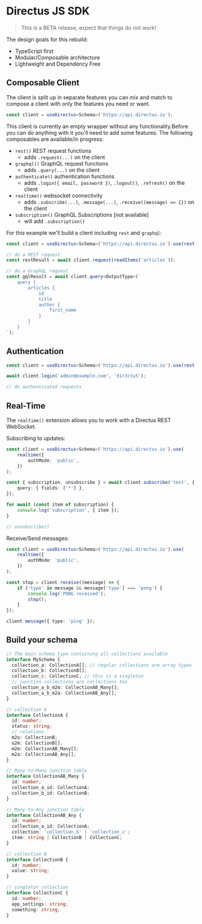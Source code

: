 # Directus JS SDK

> This is a BETA release, expect that things do not work!

The design goals for this rebuild:

- TypeScript first
- Modular/Composable architecture
- Lightweight and Dependency Free

## Composable Client

The client is split up in separate features you can mix and match to compose a client with only the features you need or
want.

```ts
const client = useDirectus<Schema>('https://api.directus.io');
```

This client is currently an empty wrapper without any functionality.Before you can do anything with it you'll need to
add some features. The following composables are available/in progress:

- `rest()` REST request functions
  - adds `.request(...)` on the client
- `graphql()` GraphQL request functions
  - adds `.query(...)` on the client
- `authenticate()` authentication functions
  - adds `.login({ email, password })`, `.logout()`, `.refresh()` on the client
- `realtime()` websocket connectivity
  - adds `.subscribe(...)`, `.message(...)`, `.receive((message) => {})` on the client
- `subscription()` GraphQL Subscriptions [not available]
  - will add `.subscription()`

For this example we'll build a client including `rest` and `graphql`:

```ts
const client = useDirectus<Schema>('https://api.directus.io').use(rest()).use(graphql());

// do a REST request
const restResult = await client.request(readItems('articles'));

// do a GraphQL request
const gqlResult = await client.query<OutputType>(`
    query {
        articles {
            id
            title
            author {
                first_name
            }
        }
    }
`);
```

## Authentication

```ts
const client = useDirectus<Schema>('https://api.directus.io').use(rest()).use(authentication('json'));

await client.login('admin@example.com', 'd1r3ctu5');

// do authenticated requests
```

## Real-Time

The `realtime()` extension allows you to work with a Directus REST WebSocket.

Subscribing to updates:

```ts
const client = useDirectus<Schema>('https://api.directus.io').use(
	realtime({
		authMode: 'public',
	})
);

const { subscription, unsubscribe } = await client.subscribe('test', {
	query: { fields: ['*'] },
});

for await (const item of subscription) {
	console.log('subscription', { item });
}

// unsubscribe()
```

Receive/Send messages:

```ts
const client = useDirectus<Schema>('https://api.directus.io').use(
	realtime({
		authMode: 'public',
	})
);

const stop = client.receive((message) => {
	if ('type' in message && message['type'] === 'pong') {
		console.log('PONG received');
		stop();
	}
});

client.message({ type: 'ping' });
```

## Build your schema

```ts
// The main schema type containing all collections available
interface MySchema {
  collection_a: CollectionA[]; // regular collections are array types
  collection_b: CollectionB[];
  collection_c: CollectionC; // this is a singleton
  // junction collections are collections too
  collection_a_b_m2m: CollectionAB_Many[];
  collection_a_b_m2a: CollectionAB_Any[];
}

// collection A
interface CollectionA {
  id: number;
  status: string;
  // relations
  m2o: CollectionB;
  o2m: CollectionB[];
  m2m: CollectionAB_Many[];
  m2a: CollectionAB_Any[];
}

// Many-to-Many junction table
interface CollectionAB_Many {
  id: number;
  collection_a_id: CollectionA;
  collection_b_id: CollectionB;
}

// Many-to-Any junction table
interface CollectionAB_Any {
  id: number;
  collection_a_id: CollectionA;
  collection: 'collection_b' | 'collection_c';
  item: string | CollectionB | CollectionC;
}

// collection B
interface CollectionB {
  id: number;
  value: string;
}

// singleton collection
interface CollectionC {
  id: number;
  app_settings: string;
  something: string;
}
```
